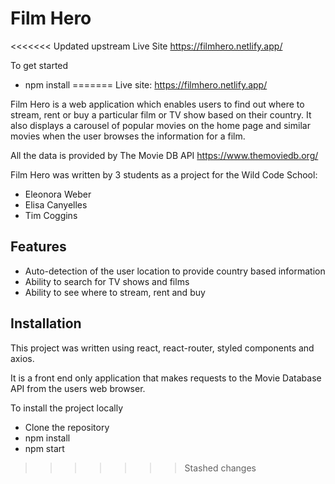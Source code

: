 # Film Hero

<<<<<<< Updated upstream
Live Site
https://filmhero.netlify.app/

To get started
- npm install
=======
Live site: https://filmhero.netlify.app/

Film Hero is a web application which enables users to find out where to stream, rent or buy a particular film or
TV show based on their country. It also displays a carousel of popular movies on the home page and similar movies
when the user browses the information for a film.

All the data is provided by The Movie DB API https://www.themoviedb.org/

Film Hero was written by 3 students as a project for the Wild Code School:
- Eleonora Weber
- Elisa Canyelles
- Tim Coggins

## Features
- Auto-detection of the user location to provide country based information
- Ability to search for TV shows and films
- Ability to see where to stream, rent and buy

## Installation
This project was written using react, react-router, styled components and axios.

It is a front end only application that makes requests to the Movie Database API from the users web browser.

To install the project locally
- Clone the repository
- npm install
- npm start
>>>>>>> Stashed changes
